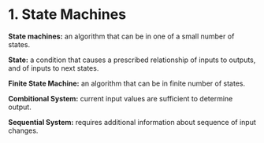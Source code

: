 # 1. State Machines

**State machines:** an algorithm that can be in one of a small number of states.

**State:** a condition that causes a prescribed relationship of inputs to outputs,
and of inputs to next states.

**Finite State Machine:** an algorithm that can be in finite number of states.

**Combitional System:** current input values are sufficient to determine output.

**Sequential System:** requires additional information about sequence of input changes.


